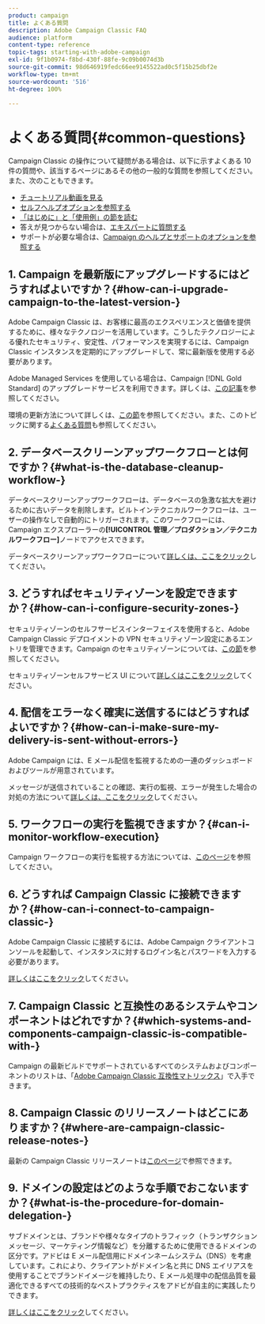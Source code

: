 ```yaml
---
product: campaign
title: よくある質問
description: Adobe Campaign Classic FAQ
audience: platform
content-type: reference
topic-tags: starting-with-adobe-campaign
exl-id: 9f1b0974-f8bd-430f-88fe-9c09b0074d3b
source-git-commit: 98d646919fedc66ee9145522ad0c5f15b25dbf2e
workflow-type: tm+mt
source-wordcount: '516'
ht-degree: 100%

---
```


# よくある質問{#common-questions}

Campaign Classic の操作について疑問がある場合は、以下に示すよくある 10 件の質問や、該当するページにあるその他の一般的な質問を参照してください。また、次のこともできます。

* [チュートリアル動画を見る](https://docs.adobe.com/content/help/ja-JP/campaign-classic-learn/tutorials/overview.html)
* [セルフヘルプオプションを参照する](../../platform/using/tutorials.md#how-to-videos)
* [「はじめに」と「使用例」の節を読む](../../platform/using/tutorials.md#step-by-step-guides)
* 答えが見つからない場合は、[エキスパートに質問する](https://experienceleaguecommunities.adobe.com/t5/adobe-campaign-classic/ct-p/adobe-campaign-classic-community)
* サポートが必要な場合は、[Campaign のヘルプとサポートのオプションを参照する](../../support.md)

## 1. Campaign を最新版にアップグレードするにはどうすればよいですか？{#how-can-i-upgrade-campaign-to-the-latest-version-}

Adobe Campaign Classic は、お客様に最高のエクスペリエンスと価値を提供するために、様々なテクノロジーを活用しています。こうしたテクノロジーによる優れたセキュリティ、安定性、パフォーマンスを実現するには、Campaign Classic インスタンスを定期的にアップグレードして、常に最新版を使用する必要があります。

Adobe Managed Services を使用している場合は、Campaign [!DNL Gold Standard] のアップグレードサービスを利用できます。詳しくは、[この記事](../../rn/using/gs-overview.md)を参照してください。

環境の更新方法について詳しくは、[この節](../../production/using/build-upgrade.md)を参照してください。また、このトピックに関する[よくある質問](../../platform/using/faq-build-upgrade.md)も参照してください。

## 2. データベースクリーンアップワークフローとは何ですか？{#what-is-the-database-cleanup-workflow-}

データベースクリーンアップワークフローは、データベースの急激な拡大を避けるために古いデータを削除します。ビルトインテクニカルワークフローは、ユーザーの操作なしで自動的にトリガーされます。このワークフローには、Campaign エクスプローラーの&#x200B;**[!UICONTROL 管理／プロダクション／テクニカルワークフロー]**&#x200B;ノードでアクセスできます。

データベースクリーンアップワークフローについて[詳しくは、ここをクリック](../../production/using/database-cleanup-workflow.md)してください。

## 3. どうすればセキュリティゾーンを設定できますか？{#how-can-i-configure-security-zones-}

セキュリティゾーンのセルフサービスインターフェイスを使用すると、Adobe Campaign Classic デプロイメントの VPN セキュリティゾーン設定にあるエントリを管理できます。Campaign のセキュリティゾーンについては、[この節](../../installation/using/security-zones.md)を参照してください。

セキュリティゾーンセルフサービス UI について[詳しくはここをクリック](https://helpx.adobe.com/jp/campaign/kb/configuring-security-zones-self-service.html)してください。

## 4. 配信をエラーなく確実に送信するにはどうすればよいですか？{#how-can-i-make-sure-my-delivery-is-sent-without-errors-}

Adobe Campaign には、E メール配信を監視するための一連のダッシュボードおよびツールが用意されています。

メッセージが送信されていることの確認、実行の監視、エラーが発生した場合の対処の方法について[詳しくは、ここをクリック](../../delivery/using/about-delivery-monitoring.md)してください。

## 5. ワークフローの実行を監視できますか？{#can-i-monitor-workflow-execution}

Campaign ワークフローの実行を監視する方法については、[このページ](../../workflow/using/starting-a-workflow.md)を参照してください。

## 6. どうすれば Campaign Classic に接続できますか？{#how-can-i-connect-to-campaign-classic-}

Adobe Campaign Classic に接続するには、Adobe Campaign クライアントコンソールを起動して、インスタンスに対するログイン名とパスワードを入力する必要があります。

[詳しくはここをクリック](../../platform/using/launching-adobe-campaign.md)してください。

## 7. Campaign Classic と互換性のあるシステムやコンポーネントはどれですか？{#which-systems-and-components-campaign-classic-is-compatible-with-}

Campaign の最新ビルドでサポートされているすべてのシステムおよびコンポーネントのリストは、「[Adobe Campaign Classic 互換性マトリックス](../../rn/using/compatibility-matrix.md)」で入手できます。

## 8. Campaign Classic のリリースノートはどこにありますか？{#where-are-campaign-classic-release-notes-}

最新の Campaign Classic リリースノートは[このページ](../../rn/using/latest-release.md)で参照できます。

## 9. ドメインの設定はどのような手順でおこないますか？{#what-is-the-procedure-for-domain-delegation-}

サブドメインとは、ブランドや様々なタイプのトラフィック（トランザクションメッセージ、マーケティング情報など）を分離するために使用できるドメインの区分です。アドビは E メール配信用にドメインネームシステム（DNS）を考慮しています。これにより、クライアントがドメイン名と共に DNS エイリアスを使用することでブランドイメージを維持したり、E メール処理中の配信品質を最適化できるすべての技術的なベストプラクティスをアドビが自主的に実践したりできます。

[詳しくはここをクリック](https://helpx.adobe.com/jp/campaign/kb/domain-name-delegation.html)してください。
